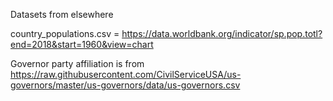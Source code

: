 Datasets from elsewhere

country_populations.csv = https://data.worldbank.org/indicator/sp.pop.totl?end=2018&start=1960&view=chart

Governor party affiliation is from https://raw.githubusercontent.com/CivilServiceUSA/us-governors/master/us-governors/data/us-governors.csv


